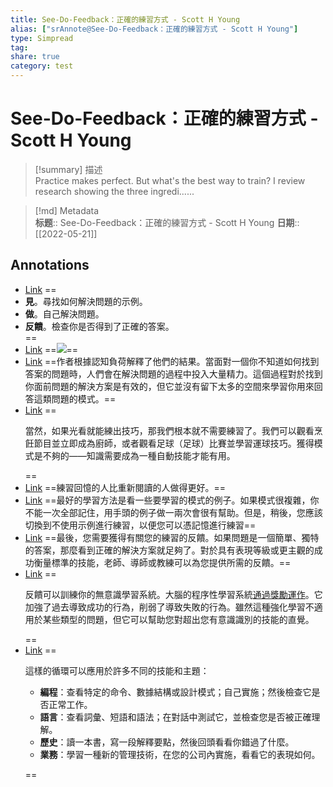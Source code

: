 ```yaml
---
title: See-Do-Feedback：正確的練習方式 - Scott H Young
alias: ["srAnnote@See-Do-Feedback：正確的練習方式 - Scott H Young"]
type: Simpread
tag: 
share: true
category: test
---
```


# See-Do-Feedback：正確的練習方式 - Scott H Young

> [!summary] 描述  
> Practice makes perfect. But what's the best way to train? I review research showing the three ingredi......

> [!md] Metadata  
> **标题**:: See-Do-Feedback：正確的練習方式 - Scott H Young
> **日期**:: [[2022-05-21]]
## Annotations
- [Link](http://localhost:7026/reading/54#id=1653092735710)
  ==<li><strong><font style="vertical-align: inherit;"><font style="vertical-align: inherit;">見</font></font></strong><font style="vertical-align: inherit;"><font style="vertical-align: inherit;">。</font><font style="vertical-align: inherit;">尋找如何解決問題的示例。</font></font></li>
  <li><strong><font style="vertical-align: inherit;"><font style="vertical-align: inherit;">做</font></font></strong><font style="vertical-align: inherit;"><font style="vertical-align: inherit;">。</font><font style="vertical-align: inherit;">自己解決問題。</font></font></li>
  <li><strong><font style="vertical-align: inherit;"><font style="vertical-align: inherit;">反饋</font></font></strong><font style="vertical-align: inherit;"><font style="vertical-align: inherit;">。</font><font style="vertical-align: inherit;">檢查你是否得到了正確的答案。</font></font></li>==
- [Link](http://localhost:7026/reading/54#id=1653092745394)
  ==<img class="" src="https://www.scotthyoung.com/blog/wp-content/uploads/2022/04/1-RL202204-1024x512.jpg">==
- [Link](http://localhost:7026/reading/54#id=1653092768293)
  ==<font style="vertical-align: inherit;">作者根據認知負荷解釋了他們的結果。</font><font style="vertical-align: inherit;">當面對一個你不知道如何找到答案的問題時，人們會在解決問題的過程中投入大量精力。</font><font style="vertical-align: inherit;">這個過程對於找到你面前問題的解決方案是有效的，但它並沒有留下太多的空間來學習你用來回答這類問題的模式。</font>==
- [Link](http://localhost:7026/reading/54#id=1653092785195)
  ==<p><font style="vertical-align: inherit;"><font style="vertical-align: inherit;">當然，如果光看就能練出技巧，那我們根本就不需要練習了。</font><font style="vertical-align: inherit;">我們可以觀看烹飪節目並立即成為廚師，或者觀看足球（足球）比賽並學習運球技巧。</font><font style="vertical-align: inherit;">獲得模式是不夠的——知識需要成為一種自動技能才能有用。</font></font></p><p></p><p></p>==
- [Link](http://localhost:7026/reading/54#id=1653092801695)
  ==練習回憶的人比重新閱讀的人做得更好。==
- [Link](http://localhost:7026/reading/54#id=1653092818682)
  ==<font style="vertical-align: inherit;">最好的學習方法是看一些要學習的模式的例子。</font><font style="vertical-align: inherit;">如果模式很複雜，你不能一次全部記住，用手頭的例子做一兩次會很有幫助。</font><font style="vertical-align: inherit;">但是，稍後，您應該切換到不使用示例進行練習，以便您可以憑記憶進行練習</font>==
- [Link](http://localhost:7026/reading/54#id=1653092828742)
  ==<font style="vertical-align: inherit;">最後，您需要獲得有關您的練習的反饋。</font><font style="vertical-align: inherit;">如果問題是一個簡單、獨特的答案，那麼看到正確的解決方案就足夠了。</font><font style="vertical-align: inherit;">對於具有表現等級或更主觀的成功衡量標準的技能，老師、導師或教練可以為您提供所需的反饋。</font>==
- [Link](http://localhost:7026/reading/54#id=1653092842805)
  ==<p><font style="vertical-align: inherit;"><font style="vertical-align: inherit;">反饋可以訓練你的無意識學習系統。</font><font style="vertical-align: inherit;">大腦的程序性學習系統</font></font><a href="https://www.scotthyoung.com/blog/2020/11/02/motivation/#03-02"><font style="vertical-align: inherit;"><font style="vertical-align: inherit;">通過獎勵運作</font></font></a><font style="vertical-align: inherit;"><font style="vertical-align: inherit;">。</font><font style="vertical-align: inherit;">它加強了過去導致成功的行為，削弱了導致失敗的行為。</font><font style="vertical-align: inherit;">雖然這種強化學習不適用於某些類型的問題，但它可以幫助您對超出您有意識識別的技能的直覺。</font></font></p><p></p><p></p>==
- [Link](http://localhost:7026/reading/54#id=1653092850076)
  ==<p><font style="vertical-align: inherit;"><font style="vertical-align: inherit;">這樣的循環可以應用於許多不同的技能和主題：</font></font></p><p></p><ul>
  <li><strong><font style="vertical-align: inherit;"><font style="vertical-align: inherit;">編程</font></font></strong><font style="vertical-align: inherit;"><font style="vertical-align: inherit;">：查看特定的命令、數據結構或設計模式；</font><font style="vertical-align: inherit;">自己實施；</font><font style="vertical-align: inherit;">然後檢查它是否正常工作。</font></font></li>
  <li><strong><font style="vertical-align: inherit;"><font style="vertical-align: inherit;">語言</font></font></strong><font style="vertical-align: inherit;"><font style="vertical-align: inherit;">：查看詞彙、短語和語法；</font><font style="vertical-align: inherit;">在對話中測試它，並檢查您是否被正確理解。</font></font></li>
  <li><strong><font style="vertical-align: inherit;"><font style="vertical-align: inherit;">歷史</font></font></strong><font style="vertical-align: inherit;"><font style="vertical-align: inherit;">：讀一本書，寫一段解釋要點，然後回頭看看你錯過了什麼。</font></font></li>
  <li><strong><font style="vertical-align: inherit;"><font style="vertical-align: inherit;">業務</font></font></strong><font style="vertical-align: inherit;"><font style="vertical-align: inherit;">：學習一種新的管理技術，在您的公司內實施，看看它的表現如何。</font></font></li>
  </ul><p></p><p></p>==
